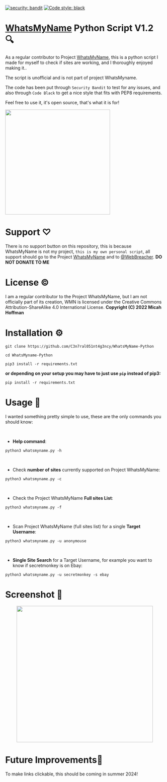 [![security: bandit](https://img.shields.io/badge/security-bandit-yellow.svg)](https://github.com/PyCQA/bandit)
[![Code style: black](https://img.shields.io/badge/code%20style-black-000000.svg)](https://github.com/psf/black)


# [WhatsMyName](https://github.com/WebBreacher/WhatsMyName) Python Script V1.2 🔍
As a regular contributor to Project [WhatsMyName](https://whatsmyname.app), this is a python script I made for myself to check if sites are working, and I thoroughly enjoyed making it.. 

The script is unofficial and is not part of project WhatsMyname.

The code has been put through `Security Bandit` to test for any issues, and also through `Code Black` to get a nice style that fits with PEP8 requirements.

Feel free to use it, it's open source, that's what it is for! 

<img width="333" src="https://user-images.githubusercontent.com/104733166/189120786-f854c5f8-57df-408c-bf33-b8eda521572c.png">

# Support ♡
There is no support button on this repository, this is because WhatsMyName is not my project, `this is my own personal script`,  all support should go to the Project [WhatsMyName](https://github.com/WebBreacher/WhatsMyName) and to [@WebBreacher](https://ko-fi.com/WebBreacher). **DO NOT DONATE TO ME**

# License ©
I am a regular contributor to the Project WhatsMyName, but I am not officially part of its creation, WMN is licensed under the Creative Commons Attribution-ShareAlike 4.0 International License. **Copyright (C) 2022 Micah Hoffman**

# Installation ⚙️

```
git clone https://github.com/C3n7ral051nt4g3ncy/WhatsMyName-Python
```

```
cd WhatsMyname-Python
```

```
pip3 install -r requirements.txt
```

**or depending on your setup you may have to just use `pip` instead of pip3:**

```
pip install -r requirements.txt
```

# Usage 📖
I wanted something pretty simple to use, these are the only commands you should know:<br>

<br>

- **Help command**: 
```
python3 whatsmyname.py -h 
```
<br>

- Check **number of sites** currently supported on Project WhatsMyName:
```
python3 whatsmyname.py -c 
```
<br>

- Check the Project WhatsMyName **Full sites List**:
```
python3 whatsmyname.py -f
```
<br>

- Scan Project WhatsMyName (full sites list) for a single **Target Username**:

```
python3 whatsmyname.py -u anonymouse
```
<br>

- **Single Site Search** for a Target Username, for example you want to know if secretmonkey is on Ebay:

```
python3 whatsmyname.py -u secretmonkey -s ebay
```

# Screenshot 📸

<p align="center">
<img width="433" src="https://user-images.githubusercontent.com/104733166/189768071-2b462432-0256-499a-b8c4-618663e22b62.png"><p/>


# Future Improvements🔮

To make links clickable, this should be coming in summer 2024! 


